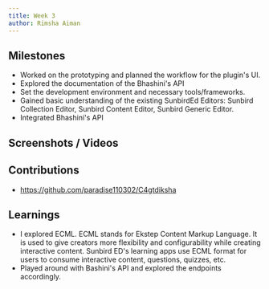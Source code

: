 ```yaml
---
title: Week 3
author: Rimsha Aiman
---
```


## Milestones

- Worked on the prototyping and planned the workflow for the plugin's UI.
- Explored the documentation of the Bhashini's API
- Set the development environment and necessary tools/frameworks.
- Gained basic understanding of the existing SunbirdEd Editors: Sunbird Collection Editor, Sunbird Content Editor, Sunbird Generic Editor.
- Integrated Bhashini's API

## Screenshots / Videos

## Contributions

- https://github.com/paradise110302/C4gtdiksha

## Learnings

- I explored ECML. ECML stands for Ekstep Content Markup Language. It is used to give creators more flexibility and configurability while creating interactive content. Sunbird ED's learning apps use ECML format for users to consume interactive content, questions, quizzes, etc.
- Played around with Bashini's API and explored the endpoints accordingly.
